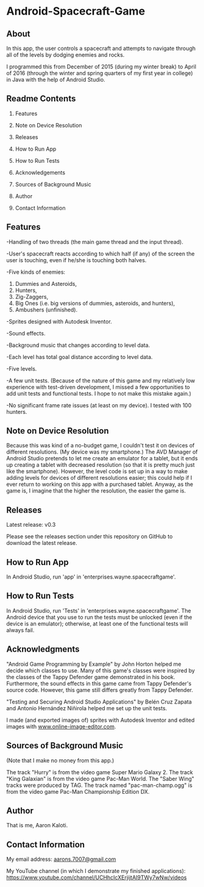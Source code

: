 # Android-Spacecraft-Game

About
-----

In this app, the user controls a spacecraft and attempts to navigate
through all of the levels by dodging enemies and rocks.

I programmed this from December of 2015 (during my winter break)
to April of 2016 (through the winter and spring quarters of my first year
in college) in Java with the help of Android Studio.

Readme Contents
---------------

1) Features

2) Note on Device Resolution

3) Releases

4) How to Run App

5) How to Run Tests

6) Acknowledgements

7) Sources of Background Music

8) Author

9) Contact Information

Features
--------

-Handling of two threads (the main game thread and the input thread).

-User's spacecraft reacts according to which half (if any) of the screen the
user is touching, even if he/she is touching both halves.

-Five kinds of enemies:
1. Dummies and Asteroids,
2. Hunters,
3. Zig-Zaggers,
4. Big Ones (i.e. big versions of dummies, asteroids, and hunters),
5. Ambushers (unfinished).

-Sprites designed with Autodesk Inventor.

-Sound effects.

-Background music that changes according to level data.

-Each level has total goal distance according to level data.

-Five levels.

-A few unit tests. (Because of the nature of this game and my relatively low
experience with test-driven development, I missed a few
opportunities to add unit tests and functional tests.
I hope to not make this mistake again.)

-No significant frame rate issues (at least on my device). I tested with
100 hunters.

Note on Device Resolution
-------------------------

Because this was kind of a no-budget game, I couldn't test it on devices
of different resolutions. (My device was my smartphone.)
The AVD Manager of Android Studio pretends
to let me create an emulator for a tablet, but it ends up creating
a tablet with decreased resolution (so that it is pretty much just like
the smartphone). However, the level code is set up in a way to make
adding levels for devices of different resolutions easier; this
could help if I ever return to working on this app with a purchased
tablet. Anyway, as the game is, I imagine that the higher the resolution,
the easier the game is.


Releases
--------

Latest release: v0.3

Please see the releases section under this repository on GitHub
to download the latest release.

How to Run App
--------------

In Android Studio, run 'app' in 'enterprises.wayne.spacecraftgame'.

How to Run Tests
----------------

In Android Studio, run 'Tests' in 'enterprises.wayne.spacecraftgame'.
The Android device that you use to run the tests must be unlocked (even
if the device is an emulator); otherwise, at least one of the functional
tests will always fail.

Acknowledgments
---------------

"Android Game Programming by Example" by John Horton helped me decide
which classes to use. Many of this game's classes were inspired
by the classes of the Tappy Defender game demonstrated in his book.
Furthermore, the sound effects in this game came from Tappy Defender's
source code. However, this game still differs greatly from Tappy Defender.

"Testing and Securing Android Studio Applications" by Belén Cruz Zapata
and Antonio Hernández Niñirola helped me set up the unit tests.

I made (and exported images of) sprites with Autodesk Inventor and edited
images with www.online-image-editor.com.

Sources of Background Music
---------------------------

(Note that I make no money from this app.)

The track "Hurry" is from the video game Super Mario Galaxy 2.
The track "King Galaxian" is from the video game Pac-Man World.
The "Saber Wing" tracks were produced by TAG.
The track named "pac-man-champ.ogg" is from the video game
Pac-Man Championship Edition DX.

Author
------

That is me, Aaron Kaloti.

Contact Information
-------------------

My email address: aarons.7007@gmail.com

My YouTube channel (in which I demonstrate my finished applications):
https://www.youtube.com/channel/UCHhcIcXErjijtAI9TWy7wNw/videos